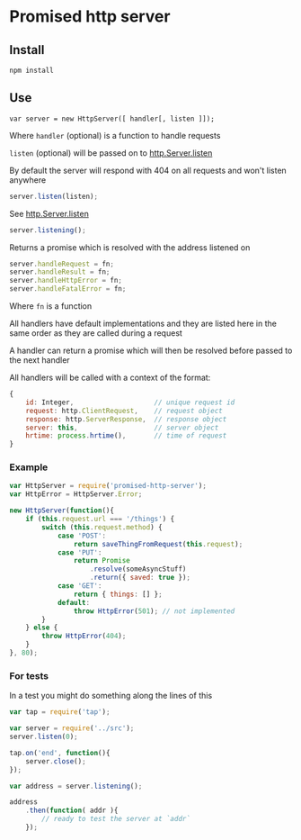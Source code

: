 # Promised http server

## Install

```shell
npm install
```

## Use

```shell
var server = new HttpServer([ handler[, listen ]]);
```

Where `handler` (optional) is a function to handle requests

`listen` (optional) will be passed on to
[http.Server.listen](http://nodejs.org/api/http.html#http_server_listen_port_hostname_backlog_callback)

By default the server will respond with 404 on all requests and won't
listen anywhere

```js
server.listen(listen);
```

See [http.Server.listen](http://nodejs.org/api/http.html#http_server_listen_port_hostname_backlog_callback)

```js
server.listening();
```

Returns a promise which is resolved with the address listened on

```js
server.handleRequest = fn;
server.handleResult = fn;
server.handleHttpError = fn;
server.handleFatalError = fn;
```

Where `fn` is a function

All handlers have default implementations and they are listed here in
the same order as they are called during a request

A handler can return a promise which will then be resolved before
passed to the next handler

All handlers will be called with a context of the format:

```js
{
	id: Integer,					// unique request id
	request: http.ClientRequest,	// request object
	response: http.ServerResponse,	// response object
	server: this,					// server object
	hrtime: process.hrtime(),		// time of request
}
```

### Example

```js
var HttpServer = require('promised-http-server');
var HttpError = HttpServer.Error;

new HttpServer(function(){
	if (this.request.url === '/things') {
		switch (this.request.method) {
			case 'POST':
				return saveThingFromRequest(this.request);
			case 'PUT':
				return Promise
					.resolve(someAsyncStuff)
					.return({ saved: true });
			case 'GET':
				return { things: [] };
			default:
				throw HttpError(501); // not implemented
		}
	} else {
		throw HttpError(404);
	}
}, 80);
```

### For tests

In a test you might do something along the lines of this

```js
var tap = require('tap');

var server = require('../src');
server.listen(0);

tap.on('end', function(){
	server.close();
});

var address = server.listening();

address
	.then(function( addr ){
		// ready to test the server at `addr`
	});
```
